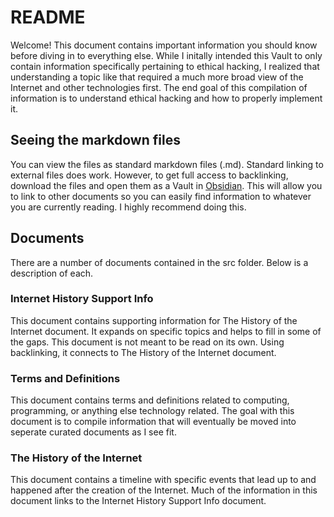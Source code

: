 # README
Welcome! This document contains important information you should know before diving in to everything else. While I initally intended this Vault to only contain information specifically pertaining to ethical hacking, I realized that understanding a topic like that required a much more broad view of the Internet and other technologies first. The end goal of this compilation of information is to understand ethical hacking and how to properly implement it.

## Seeing the markdown files
You can view the files as standard markdown files (.md). Standard linking to external files does work. However, to get full access to backlinking, download the files and open them as a Vault in [Obsidian](https://obsidian.md). This will allow you to link to other documents so you can easily find information to whatever you are currently reading. I highly recommend doing this.

## Documents
There are a number of documents contained in the src folder. Below is a description of each.

### Internet History Support Info
This document contains supporting information for The History of the Internet document. It expands on specific topics and helps to fill in some of the gaps. This document is not meant to be read on its own. Using backlinking, it connects to The History of the Internet document.

### Terms and Definitions
This document contains terms and definitions related to computing, programming, or anything else technology related. The goal with this document is to compile information that will eventually be moved into seperate curated documents as I see fit. 

### The History of the Internet
This document contains a timeline with specific events that lead up to and happened after the creation of the Internet. Much of the information in this document links to the Internet History Support Info document. 
